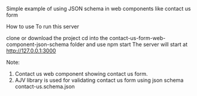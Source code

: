 Simple example of using JSON schema in web components like contact us form

How to use
To run this server

clone or download the project
cd into the contact-us-form-web-component-json-schema folder and use
npm start
The server will start at http://127.0.0.1:3000

Note: 
1. Contact us web component showing contact us form.
2. AJV library is used for validating contact us form using json schema contact-us.schema.json